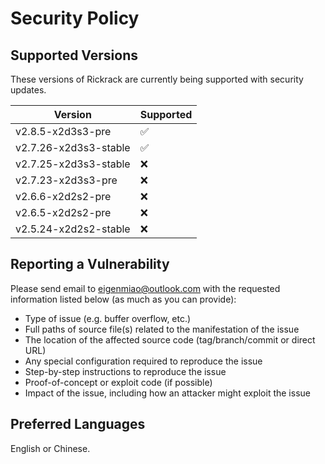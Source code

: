 # Security Policy
## Supported Versions
These versions of Rickrack are currently being supported with security updates.

| Version               | Supported          |
| --------------------- | ------------------ |
| v2.8.5-x2d3s3-pre     | :white_check_mark: |
| v2.7.26-x2d3s3-stable | :white_check_mark: |
| v2.7.25-x2d3s3-stable | :x:                |
| v2.7.23-x2d3s3-pre    | :x:                |
| v2.6.6-x2d2s2-pre     | :x:                |
| v2.6.5-x2d2s2-pre     | :x:                |
| v2.5.24-x2d2s2-stable | :x:                |

## Reporting a Vulnerability
Please send email to eigenmiao@outlook.com with the requested information listed below (as much as you can provide):

* Type of issue (e.g. buffer overflow, etc.)
* Full paths of source file(s) related to the manifestation of the issue
* The location of the affected source code (tag/branch/commit or direct URL)
* Any special configuration required to reproduce the issue
* Step-by-step instructions to reproduce the issue
* Proof-of-concept or exploit code (if possible)
* Impact of the issue, including how an attacker might exploit the issue

## Preferred Languages
English or Chinese.
